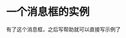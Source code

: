 <script>
import Chatbox from '/components/messager.vue'
export default {
  components: {
    Chatbox,
  },
  data() {
    return {
      chatMessages: [
        { sender: 'me', text: '/help' },
        { sender: 'other', text: '这里是帮助菜单，发送形如【/help 查歌】的格式来查看内容\n-----------------------------------\n/help bot	|  查看自我介绍\n/help 查歌	|  查歌功能的使用方法\n/help 别名查歌	|  通过歌曲别名来查歌\n/help 歌曲位置	|  查找歌曲在国行虹版街机中的位置\n/help 段位	|  查历年街机版段位课题\n/help 难易度表	|  来自DonderNote网站的表\n/help 小游戏	|  猜歌小游戏的玩法\n/help 查鼓点	|  通过音游地图查鼓点\n/help 邀请	|  如何邀请菌菌去其它群\n/help 杂项功能	|  一些小功能\n/help 喷喷	|  面向Splatoon3的功能\n/help 发电	|  菌菌很可爱请给我钱！\n/help 周边	|  实物周边！菌菌还有这个？' },
      ],
    };
  },
};
</script>

# 一个消息框的实例
有了这个消息框，之后写帮助就可以直接写示例了

<Chatbox :messages="chatMessages" 
myAvatar='avatar_neko.png' 
otherAvatar="avatar_kinoko.png" />